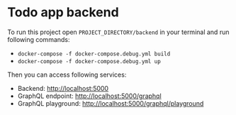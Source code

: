 # Todo app backend

To run this project open `PROJECT_DIRECTORY/backend` in your terminal and run following commands:
- `docker-compose -f docker-compose.debug.yml build`
- `docker-compose -f docker-compose.debug.yml up`

Then you can access following services:
- Backend: [http://localhost:5000](http://localhost:5000)
- GraphQL endpoint: [http://localhost:5000/graphql](http://localhost:5000/graphql)
- GraphQL playground: [http://localhost:5000/graphql/playground](http://localhost:5000/graphql/playground)
